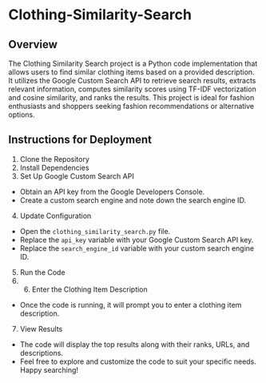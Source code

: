 # Clothing-Similarity-Search

## Overview
The Clothing Similarity Search project is a Python code implementation that allows users to find similar clothing items based on a provided description. It utilizes the Google Custom Search API to retrieve search results, extracts relevant information, computes similarity scores using TF-IDF vectorization and cosine similarity, and ranks the results. This project is ideal for fashion enthusiasts and shoppers seeking fashion recommendations or alternative options.

## Instructions for Deployment

1. Clone the Repository
2. Install Dependencies
3. Set Up Google Custom Search API
- Obtain an API key from the Google Developers Console.
- Create a custom search engine and note down the search engine ID.

4. Update Configuration
- Open the `clothing_similarity_search.py` file.
- Replace the `api_key` variable with your Google Custom Search API key.
- Replace the `search_engine_id` variable with your custom search engine ID.

5. Run the Code
6. 6. Enter the Clothing Item Description
- Once the code is running, it will prompt you to enter a clothing item description.

7. View Results
- The code will display the top results along with their ranks, URLs, and descriptions.
- Feel free to explore and customize the code to suit your specific needs. Happy searching!

